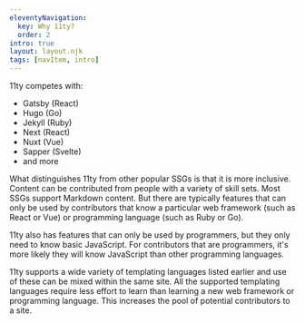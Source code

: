 ```yaml
---
eleventyNavigation:
  key: Why 11ty?
  order: 2
intro: true
layout: layout.njk
tags: [navItem, intro]
---
```


11ty competes with:

- Gatsby (React)
- Hugo (Go)
- Jekyll (Ruby)
- Next (React)
- Nuxt (Vue)
- Sapper (Svelte)
- and more

What distinguishes 11ty from other popular SSGs
is that it is more inclusive.
Content can be contributed from people with a variety of skill sets.
Most SSGs support Markdown content.
But there are typically features that can only be used
by contributors that know
a particular web framework (such as React or Vue)
or programming language (such as Ruby or Go).

11ty also has features that can only be used by programmers,
but they only need to know basic JavaScript.
For contributors that are programmers, it's more likely they
will know JavaScript than other programming languages.

11ty supports a wide variety of templating languages listed earlier
and use of these can be mixed within the same site.
All the supported templating languages require less effort to learn
than learning a new web framework or programming language.
This increases the pool of potential contributors to a site.
